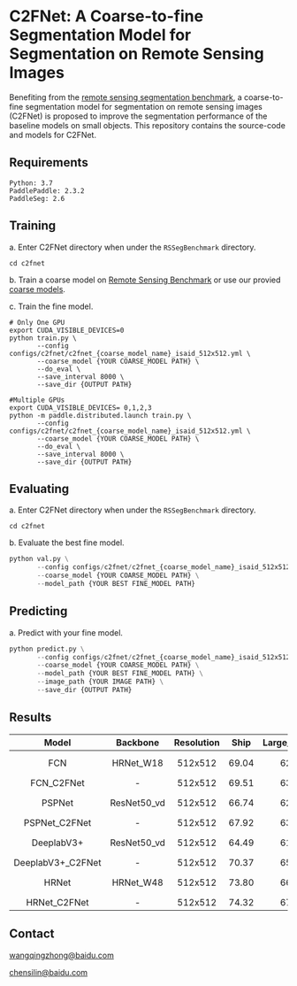 # C2FNet: A Coarse-to-fine Segmentation Model for Segmentation on Remote Sensing Images

Benefiting from the [remote sensing segmentation benchmark](../README.md), a coarse-to-fine segmentation model for segmentation on remote sensing images
(C2FNet) is proposed to improve the segmentation performance of the baseline models on small objects. This repository contains the source-code and models for C2FNet.



## Requirements
```
Python: 3.7  
PaddlePaddle: 2.3.2
PaddleSeg: 2.6
```


## Training

a. Enter C2FNet directory when under the `RSSegBenchmark` directory.

```shell
cd c2fnet
```

b. Train a coarse model on [Remote Sensing Benchmark](../README.md) or use our provied [coarse models](#results).

c. Train the fine model.

```shell
# Only One GPU
export CUDA_VISIBLE_DEVICES=0
python train.py \
       --config configs/c2fnet/c2fnet_{coarse_model_name}_isaid_512x512.yml \
       --coarse_model {YOUR COARSE_MODEL PATH} \
       --do_eval \
       --save_interval 8000 \
       --save_dir {OUTPUT PATH}
```

```shell
#Multiple GPUs
export CUDA_VISIBLE_DEVICES= 0,1,2,3
python -m paddle.distributed.launch train.py \
       --config configs/c2fnet/c2fnet_{coarse_model_name}_isaid_512x512.yml \
       --coarse_model {YOUR COARSE_MODEL PATH} \
       --do_eval \
       --save_interval 8000 \
       --save_dir {OUTPUT PATH}
```

## Evaluating

a. Enter C2FNet directory when under the `RSSegBenchmark` directory.

```shell
cd c2fnet
```

b. Evaluate the best fine model.
```python
python val.py \
       --config configs/c2fnet/c2fnet_{coarse_model_name}_isaid_512x512.yml \
       --coarse_model {YOUR COARSE_MODEL PATH} \
       --model_path {YOUR BEST FINE_MODEL PATH}
```

## Predicting

a. Predict with your fine model.
```python
python predict.py \
       --config configs/c2fnet/c2fnet_{coarse_model_name}_isaid_512x512.yml \
       --coarse_model {YOUR COARSE_MODEL PATH} \
       --model_path {YOUR BEST FINE_MODEL PATH} \
       --image_path {YOUR IMAGE PATH} \
       --save_dir {OUTPUT PATH}
```

## Results

| Model | Backbone | Resolution | Ship | Large_Vehicle | Small_Vehicle | Helicopter | Swimming_Pool |Plane| Harbor | Links |
|:-:|:-:|:-:|:-:|:-:|:-:|:-:|:-:|:-:|:-:|:-:|
| FCN | HRNet_W18 | 512x512 | 69.04 | 62.61 | 48.75 | 23.14 | 44.99 | 83.35 | 58.61 | [cfg](../configs/fcn/fcn_hrnet_w18_isaid_512_512.yml) \| [coarse_model](fcn_hrnetw18_isaid) |
|FCN_C2FNet | - | 512x512 | 69.51 | 63.60 | 51.58 | 24.47 | 46.19 | 84.04 | 60.55 | [cfg](./configs/c2fnet/c2fnet_fcn_isaid_512x512.yml) \| [model](c2fnet_fcn) |
| PSPNet | ResNet50_vd | 512x512 | 66.74 | 62.18 | 46.35 | 32.59 | 47.17 | 81.87 | 54.72 | [cfg](../configs/pspnet/pspnet_resnet50_vd_isaid_512_512.yml) \| [coarse_model](pspnet_resnet50vd_isaid) |
| PSPNet_C2FNet | - | 512x512 | 67.92 | 63.94 | 50.63 | 33.30 | 48.85 | 83.72 | 56.93 | [cfg](./configs/c2fnet/c2fnet_pspnet_isaid_512x512.yml) \| [model](c2fnet_pspnet) |
| DeeplabV3+ | ResNet50_vd | 512x512 | 64.49 | 61.68 | 45.77 | 33.35 | 49.58 | 81.65 | 53.41 | [cfg](../configs/deeplabv3%2B/deeplabv3%2B_resnet50_vd_isaid_512_512.yml) \| [coarse_model](deeplabv3+_resnet50vd_isaid) |
| DeeplabV3+_C2FNet | - | 512x512 | 70.37 | 65.50 | 51.73 | 39.04 | 48.19 | 84.83 | 58.13 | [cfg](./configs/c2fnet/c2fnet_deeplabv3plus_isaid_512x512.yml) \| [model](c2fnet_deeplabv3+) |
| HRNet | HRNet_W48 | 512x512 | 73.80 | 66.61 | 54.27 | 38.17 | 52.19 | 85.51 | 62.25 | [cfg](../configs/hrnet/hrnet_w48_isaid_512_512.yml) \| [coarse_model](hrnetw48_isaid)|
| HRNet_C2FNet | - | 512x512 | 74.32 | 67.56 | 56.46 | 38.89 | 52.78 | 85.75 | 63.70 | [cfg](./configs/c2fnet/c2fnet_hrnet_isaid_512x512.yml) \| [model](c2fnet_hrnet)|



## Contact

wangqingzhong@baidu.com

chensilin@baidu.com

